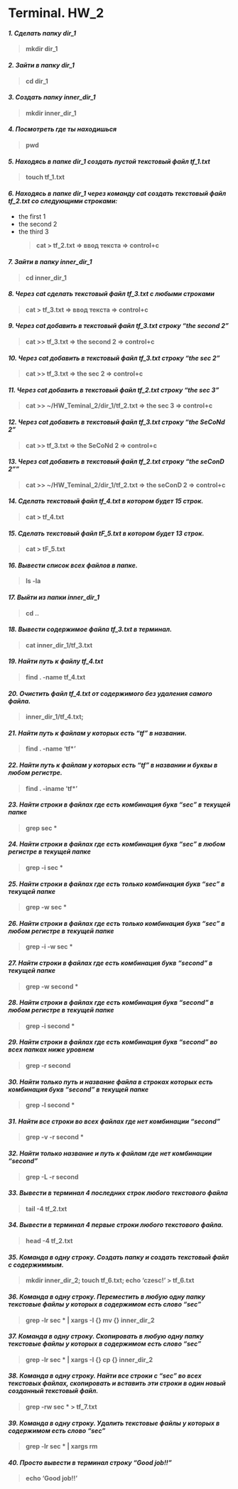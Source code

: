 # Terminal. HW_2

#### **_1. Сделать папку dir_1_**

> **mkdir dir_1**

#### **_2. Зайти в папку dir_1_**

> **cd dir_1**

#### **_3. Создать папку inner_dir_1_**

> **mkdir inner_dir_1**

#### **_4. Посмотреть где ты находишься_**

> **pwd**

#### **_5. Находясь в папке dir_1 создать пустой текстовый файл tf_1.txt_**

> **touch tf_1.txt**

#### **_6. Находясь в папке dir_1 через команду cat создать текстовый файл tf_2.txt со следующими строками:_**

- the first 1
- the second 2
- the third 3
  > **cat > tf_2.txt => ввод текста => control+c**

#### **_7. Зайти в папку inner_dir_1_**

> **cd inner_dir_1**

#### **_8. Через cat сделать текстовый файл tf_3.txt c любыми строками_**

> **cat > tf_3.txt => ввод текста => control+c**

#### **_9. Через cat добавить в текстовый файл tf_3.txt строку “the second 2”_**

> **cat >> tf_3.txt => the second 2 => control+c**

#### **_10. Через cat добавить в текстовый файл tf_3.txt строку “the sec 2”_**

> **cat >> tf_3.txt => the sec 2 => control+c**

#### **_11. Через cat добавить в текстовый файл tf_2.txt строку “the sec 3”_**

> **cat >> ~/HW_Teminal_2/dir_1/tf_2.txt => the sec 3 => control+c**

#### **_12. Через cat добавить в текстовый файл tf_3.txt строку “the SeCoNd 2”_**

> **cat >> tf_3.txt => the SeCoNd 2 => control+c**

#### **_13. Через cat добавить в текстовый файл tf_2.txt строку “the seConD 2””_**

> **cat >> ~/HW_Teminal_2/dir_1/tf_2.txt => the seConD 2 => control+c**

#### **_14. Сделать текстовый файл tf_4.txt в котором будет 15 строк._**

> **cat > tf_4.txt**

#### **_15. Сделать текстовый файл tF_5.txt в котором будет 13 строк._**

> **cat > tF_5.txt**

#### **_16. Вывести список всех файлов в папке._**

> **ls -la**

#### **_17. Выйти из папки inner_dir_1_**

> **cd ..**

#### **_18. Вывести содержимое файла tf_3.txt в терминал._**

> **cat inner_dir_1/tf_3.txt**

#### **_19. Найти путь к файлу tf_4.txt_**

> **find . -name tf_4.txt**

#### **_20. Очистить файл tf_4.txt от содержимого без удаления самого файла._**

> **inner_dir_1/tf_4.txt;**

#### **_21. Найти путь к файлам у которых есть “tf” в названии._**

> **find . -name ‘tf\*’**

#### **_22. Найти путь к файлам у которых есть “tf” в названии и буквы в любом регистре._**

> **find . -iname ‘tf\*’**

#### **_23. Найти строки в файлах где есть комбинация букв “sec” в текущей папке_**

> **grep sec  \***

#### **_24. Найти строки в файлах где есть комбинация букв “sec” в любом регистре в текущей папке_**

> **grep -i sec \***

#### **_25. Найти строки в файлах где есть только комбинация букв “sec” в текущей папке_**

> **grep -w sec \***

#### **_26. Найти строки в файлах где есть только комбинация букв “sec” в любом регистре в текущей папке_**

> **grep -i -w sec \***

#### **_27. Найти строки в файлах где есть комбинация букв “second” в текущей папке_**

> **grep -w second \***

#### **_28. Найти строки в файлах где есть комбинация букв “second” в любом регистре в текущей папке_**

> **grep -i  second \***

#### **_29. Найти строки в файлах где есть комбинация букв “second” во всех папках ниже уровнем_**

> **grep -r second**

#### **_30. Найти только путь и название файла в строках которых есть комбинация букв “second” в текущей папке_**

> **grep -l second \***

#### **_31. Найти все строки во всех файлах где нет комбинации “second”_**

> **grep -v -r second \***

#### **_32. Найти только название и путь к файлам где нет комбинации “second”_**

> **grep -L -r second**

#### **_33. Вывести в терминал 4 последних строк любого текстового файла_**

> **tail -4 tf_2.txt**

#### **_34. Вывести в терминал 4 первые строки любого текстового файла._**

> **head -4 tf_2.txt**

#### **_35. Команда в одну строку. Создать папку и создать текстовый файл с содержиммым._**

> **mkdir inner_dir_2; touch tf_6.txt; echo ‘czesc!’ > tf_6.txt**

#### **_36. Команда в одну строку. Переместить в любую одну папку текстовые файлы у которых в содержимом есть слово “sec”_**

> **grep -lr sec \* | xargs -I {} mv {} inner_dir_2**

#### **_37. Команда в одну строку. Скопировать в любую одну папку текстовые файлы у которых в содержимом есть слово “sec”_**

> **grep -lr sec \* | xargs -I {} cp {} inner_dir_2**

#### **_38. Команда в одну строку. Найти все строки c “sec” во всех текстовых файлах, скопировать и вставить эти строки в один новый созданный текстовый файл._**

> **grep -rw sec \* > tf_7.txt**

#### **_39. Команда в одну строку. Удалить текстовые файлы у которых в содержимом есть слово “sec”_**

> **grep -lr sec \* | xargs rm**

#### **_40. Просто вывести в терминал строку “Good job!!”_**

> **echo ‘Good job!!’**
